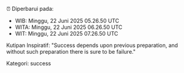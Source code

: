 ⏰ Diperbarui pada:
- WIB: Minggu, 22 Juni 2025 05.26.50 UTC
- WITA: Minggu, 22 Juni 2025 06.26.50 UTC
- WIT: Minggu, 22 Juni 2025 07.26.50 UTC

Kutipan Inspiratif:
"Success depends upon previous preparation, and without such preparation there is sure to be failure."


Kategori: success


